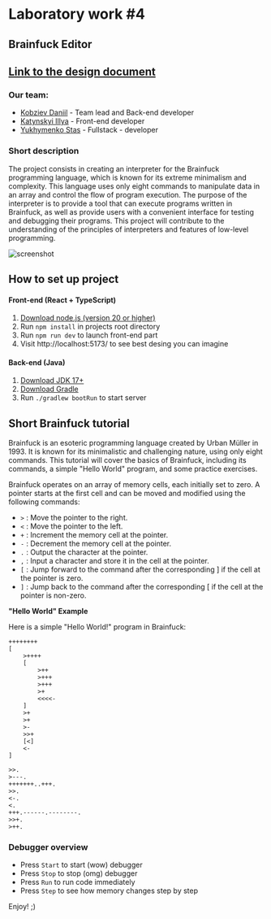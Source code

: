 # Laboratory work #4
## Brainfuck Editor

## [Link to the design document](https://docs.google.com/document/d/1tOXQjWUA8VQA8GhuJndz-iTPrESmXg4r3Ipj1Rp2qVg/edit?usp=sharing)

### Our team:

- [Kobziev Daniil](https://t.me/Sevenpointnine) - Team lead and Back-end developer
- [Katynskyi Illya](https://t.me/girostark) - Front-end developer
- [Yukhymenko Stas](https://t.me/stas_yukhymenko) - Fullstack - developer

### Short description

The project consists in creating an interpreter for the Brainfuck programming language, which is known for its extreme minimalism and complexity. This language uses only eight commands to manipulate data in an array and control the flow of program execution. The purpose of the interpreter is to provide a tool that can execute programs written in Brainfuck, as well as provide users with a convenient interface for testing and debugging their programs. This project will contribute to the understanding of the principles of interpreters and features of low-level programming.

![screenshot](https://i.imgur.com/67fzyAM.png)

## How to set up project

#### Front-end (React + TypeScript)

1. [Download node.js (version 20 or higher)](https://nodejs.org/en/download/prebuilt-installer)
2. Run ```npm install``` in projects root directory
3. Run ```npm run dev``` to launch front-end part
4. Visit http://localhost:5173/ to see best desing you can imagine

#### Back-end (Java)

1. [Download JDK 17+](https://www.oracle.com/cis/java/technologies/downloads/)
2. [Download Gradle](https://gradle.org/install/)
3. Run ```./gradlew bootRun``` to start server

## Short Brainfuck tutorial

Brainfuck is an esoteric programming language created by Urban Müller in 1993. It is known for its minimalistic and challenging nature, using only eight commands. This tutorial will cover the basics of Brainfuck, including its commands, a simple "Hello World" program, and some practice exercises.

Brainfuck operates on an array of memory cells, each initially set to zero. A pointer starts at the first cell and can be moved and modified using the following commands:

- `>` : Move the pointer to the right.
- `<` : Move the pointer to the left.
- `+` : Increment the memory cell at the pointer.
- `-` : Decrement the memory cell at the pointer.
- `.` : Output the character at the pointer.
- `,` : Input a character and store it in the cell at the pointer.
- `[` : Jump forward to the command after the corresponding ] if the cell at the pointer is zero.
- `]` : Jump back to the command after the corresponding [ if the cell at the pointer is non-zero.

**"Hello World" Example**

Here is a simple "Hello World!" program in Brainfuck:

```
++++++++  
[
    >++++ 
    [   
        >++    
        >+++  
        >+++     
        >+            
        <<<<-   
    ]       
    >+            
    >+                  
    >-                
    >>+            
    [<]        
    <-     
]       

>>.  
>---.   
+++++++..+++.    
>>.    
<-.  
<. 
+++.------.--------.  
>>+. 
>++.
```

### Debugger overview

- Press `Start` to start (wow) debugger 
- Press `Stop` to stop (omg) debugger 
- Press `Run` to run code immediately
- Press `Step` to see how memory changes step by step

Enjoy! ;)
